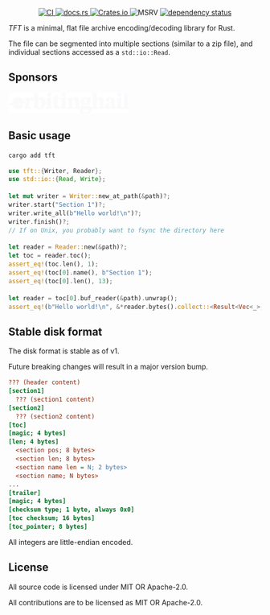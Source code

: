 <p align="center">
  <a href="https://github.com/fjall-rs/tft/actions/workflows/test.yml">
      <img src="https://github.com/fjall-rs/tft/actions/workflows/test.yml/badge.svg" alt="CI" />
  </a>
  <a href="https://docs.rs/tft">
    <img src="https://img.shields.io/docsrs/tft?color=green" alt="docs.rs" />
  </a>
  <a href="https://crates.io/crates/tft">
    <img src="https://img.shields.io/crates/v/tft?color=blue" alt="Crates.io" />
  </a>
  <img src="https://img.shields.io/badge/MSRV-1.79.0-blue" alt="MSRV" />
  <a href="https://deps.rs/repo/github/fjall-rs/tft">
    <img src="https://deps.rs/repo/github/fjall-rs/tft/status.svg" alt="dependency status" />
  </a>
</p>

*TFT* is a minimal, flat file archive encoding/decoding library for Rust.

The file can be segmented into multiple sections (similar to a zip file), and individual sections accessed as a `std::io::Read`.

## Sponsors

<a href="https://sqlsync.dev">
  <picture>
    <source width="240" alt="Orbitinghail" media="(prefers-color-scheme: light)" srcset="https://raw.githubusercontent.com/fjall-rs/fjall-rs.github.io/d22fcb1e6966ce08327ea3bf6cf2ea86a840b071/public/logos/orbitinghail.svg" />
    <source width="240" alt="Orbitinghail" media="(prefers-color-scheme: dark)" srcset="https://raw.githubusercontent.com/fjall-rs/fjall-rs.github.io/d22fcb1e6966ce08327ea3bf6cf2ea86a840b071/public/logos/orbitinghail_dark.svg" />
    <img width="240" alt="Orbitinghail" src="https://raw.githubusercontent.com/fjall-rs/fjall-rs.github.io/d22fcb1e6966ce08327ea3bf6cf2ea86a840b071/public/logos/orbitinghail_dark.svg" />
  </picture>
</a>

## Basic usage

```bash
cargo add tft
```

```rust
use tft::{Writer, Reader};
use std::io::{Read, Write};

let mut writer = Writer::new_at_path(&path)?;
writer.start("Section 1")?;
writer.write_all(b"Hello world!\n")?;
writer.finish()?;
// If on Unix, you probably want to fsync the directory here

let reader = Reader::new(&path)?;
let toc = reader.toc();
assert_eq!(toc.len(), 1);
assert_eq!(toc[0].name(), b"Section 1");
assert_eq!(toc[0].len(), 13);

let reader = toc[0].buf_reader(&path).unwrap();
assert_eq!(b"Hello world!\n", &*reader.bytes().collect::<Result<Vec<_>, _>>()?);
```

## Stable disk format

The disk format is stable as of v1.

Future breaking changes will result in a major version bump.

```ini
??? (header content)
[section1]
  ??? (section1 content)
[section2]
  ??? (section2 content)
[toc]
[magic; 4 bytes]
[len; 4 bytes]
  <section pos; 8 bytes>
  <section len; 8 bytes>
  <section name len = N; 2 bytes>
  <section name; N bytes>
...
[trailer]
[magic; 4 bytes]
[checksum type; 1 byte, always 0x0]
[toc checksum; 16 bytes]
[toc_pointer; 8 bytes]
```

All integers are little-endian encoded.

## License

All source code is licensed under MIT OR Apache-2.0.

All contributions are to be licensed as MIT OR Apache-2.0.
